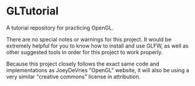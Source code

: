 # GLTutorial
A tutorial repository for practicing OpenGL.

There are no special notes or warnings for this project.
It would be extremely helpful for you to know how to install and use GLFW, as well as other suggested tools in order for this project to work properly.

Because this project closely follows the exact same code and implementations as JoeyDeVries "OpenGL" website, it will also be using a very similar "creative commons" license in attribution.
